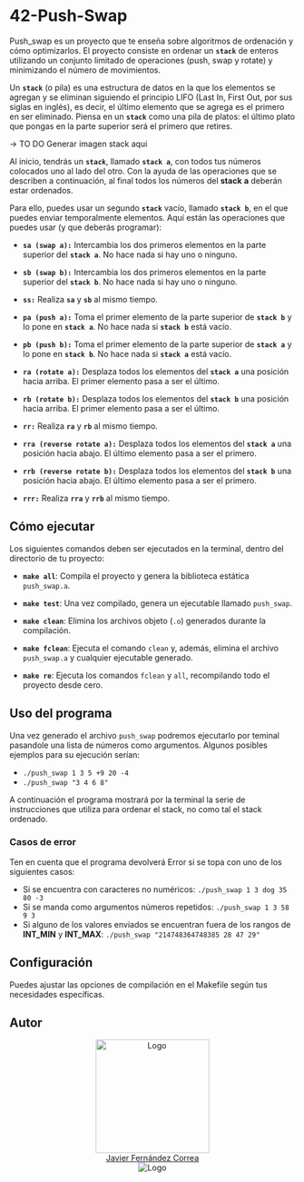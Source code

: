 # 42-Push-Swap
Push_swap es un proyecto que te enseña sobre algoritmos de ordenación y cómo optimizarlos. El proyecto consiste en ordenar un **`stack`** de enteros utilizando un conjunto limitado de operaciones (push, swap y rotate) y minimizando el número de movimientos.

Un **`stack`** (o pila) es una estructura de datos en la que los elementos se agregan y se eliminan siguiendo el principio LIFO (Last In, First Out, por sus siglas en inglés), es decir, el último elemento que se agrega es el primero en ser eliminado. Piensa en un **`stack`** como una pila de platos: el último plato que pongas en la parte superior será el primero que retires.

-> TO DO Generar imagen stack aqui

Al inicio, tendrás un **`stack`**, llamado **`stack a`**, con todos tus números colocados uno al lado del otro. Con la ayuda de las operaciones que se describen a continuación, al final todos los números del **stack** **a** deberán estar ordenados.

Para ello, puedes usar un segundo **`stack`** vacío, llamado **`stack b`**, en el que puedes enviar temporalmente elementos. Aquí están las operaciones que puedes usar (y que deberás programar):

- **`sa (swap a):`** Intercambia los dos primeros elementos en la parte superior del **`stack a`**. No hace nada si hay uno o ninguno.
  
- **`sb (swap b):`** Intercambia los dos primeros elementos en la parte superior del **`stack b`**. No hace nada si hay uno o ninguno.
  
- **`ss:`** Realiza **`sa`** y **`sb`** al mismo tiempo.
  
- **`pa (push a):`** Toma el primer elemento de la parte superior de **`stack b`** y lo pone en **`stack a`**. No hace nada si **`stack b`** está vacío.
  
- **`pb (push b):`** Toma el primer elemento de la parte superior de **`stack a`** y lo pone en **`stack b`**. No hace nada si **`stack a`** está vacío.
  
- **`ra (rotate a):`** Desplaza todos los elementos del **`stack a`** una posición hacia arriba. El primer elemento pasa a ser el último.
  
- **`rb (rotate b):`** Desplaza todos los elementos del **`stack b`** una posición hacia arriba. El primer elemento pasa a ser el último.
  
- **`rr:`** Realiza **`ra`** y **`rb`** al mismo tiempo.
  
- **`rra (reverse rotate a):`** Desplaza todos los elementos del **`stack a`** una posición hacia abajo. El último elemento pasa a ser el primero.
  
- **`rrb (reverse rotate b):`** Desplaza todos los elementos del **`stack b`** una posición hacia abajo. El último elemento pasa a ser el primero.
  
- **`rrr:`** Realiza **`rra`** y **`rrb`** al mismo tiempo.

## Cómo ejecutar

Los siguientes comandos deben ser ejecutados en la terminal, dentro del directorio de tu proyecto:

- **`make all`**: Compila el proyecto y genera la biblioteca estática `push_swap.a`.

- **`make test`**: Una vez compilado, genera un ejecutable llamado `push_swap`.

- **`make clean`**: Elimina los archivos objeto (`.o`) generados durante la compilación.
  
- **`make fclean`**: Ejecuta el comando `clean` y, además, elimina el archivo `push_swap.a` y cualquier ejecutable generado.

- **`make re`**: Ejecuta los comandos `fclean` y `all`, recompilando todo el proyecto desde cero.

## Uso del programa

Una vez generado el archivo `push_swap` podremos ejecutarlo por teminal pasandole una lista de números como argumentos. Algunos posibles ejemplos para su ejecución serían:
- `./push_swap 1 3 5 +9 20 -4`
- `./push_swap "3 4 6 8"`

A continuación el programa mostrará por la terminal la serie de instrucciones que utiliza para ordenar el stack, no como tal el stack ordenado.

### Casos de error
Ten en cuenta que el programa devolverá Error si se topa con uno de los siguientes casos:
- Si se encuentra con caracteres no numéricos: `./push_swap 1 3 dog 35 80 -3`
- Si se manda como argumentos números repetidos: `./push_swap 1 3 58 9 3`
- Si alguno de los valores enviados se encuentran fuera de los rangos de **INT_MIN** y **INT_MAX**: `./push_swap "214748364748385 28 47 29"`

## Configuración

Puedes ajustar las opciones de compilación en el Makefile según tus necesidades específicas. 

## Autor

<div align="center">
  <img src="https://avatars.githubusercontent.com/u/102600920?v=4" alt="Logo" width="200"/>
  <br/> 
  <a href="https://github.com/H0ll0wB01">Javier Fernández Correa</a>
</div>
<div align="center">
  <img src="https://encrypted-tbn0.gstatic.com/images?q=tbn:ANd9GcTVInHuUPtp3uiEuvF0aYAkFBUzpnr65b2CDA&s" alt="Logo"/>
</div>
